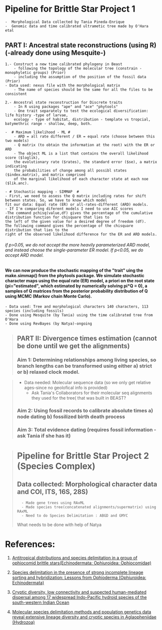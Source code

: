 # Pipeline for Brittle Star Project 1
	-  Morphological Data collected by Tania Pineda-Enrique
	-  Genomic data and time calibrated ultrametic tree made by O'Hara etal
	
	
## PART I: Ancestral state reconstructions (using R) (-already done using Mesquite-) 
	1.- Construct a new time calibrated phylogeny in Beast 
		- following the topology of the molecular tree (constrain - monophyletic groups) (Prior)
		- including the assumption of the position of the fossil data (Prior)
	- Data used: nexus file with the morphological matrix
		- The name of species should be the same for all the files to be consistent 
		
	2.- Ancestral state reconstruction for Discrete traits 
		- In R using packages "ape" and "ace" "phytools"
		- One trait separately to test the ecological diversification: life history -type of larvae, 
		ecology - type of habitat, distribution - template vs tropcial, batymethric range - shallow, deep, both. 
		
	-  # Maximum likelihood - ML #
		- ARD = all rate different / ER = equal rate (choose between this two models) 
		- Q matrix (to obtain the information at the root) with the ER or ARD 
		- The object ML is a list that contains the overall likelihood score ($loglik), 
		the evolutionary rate ($rates), the standard error ($se), a matrix indicating 
		the probabilities of change among all possibl states ($index.matrix), and matrix comprised 
		of the marginal likelihood of each character state at each noe ($lik.anc). 
			
	- # Stochastic mapping - SIMMAP  #
	- First, we need to assess the Q matrix including rates for shift between states. So, we have to know which model 
	fit our data: Equal rate (ER) or all-rates-different (ARD) models.
	- If I'm comparing diferent models I need to use AIC scores
	-The command pchisq(value,df) gives the percentage of the cumulative distribution function for chisquare that lies to
	the left of the given value for a desired degree of freedom (df). 
	The following command gives the percentage of the chisquare distribution that lies to the 
	right of the observed likelihood difference for the ER and ARD models.
	
###### if p>0.05, we do not accept the more heavily parameterized ARD model, and instead choose the single-parameter ER model. If p<0.05, we do accept ARD model. 

#### We can now produce the stochastic mapping of the "trait" uing the make.simmap() from the phytools package. We simulate stochastic character maps using the equal rate (ER) model, a priori on the root state (pi="estimated", which estimated by numerically solving pi*Q = 0), a samples of Q matrices from the posterior probability distribution of Q using MCMC (Markov chain Monte Carlo).    



	- Data used: Tree and morphological characters 140 characters, 113 species (including fossils)
	- Done using Mesquite (by Tania) using the time calibrated tree from O'Hara
	- Done using RevBayes (by Natya)-ongoing 



	

> ## PART II:  Divergence times estimation (cannot be done until we get the alignments)
> ### Aim 1: Determining relationships among living species, so branch lengths can be transformed using either a) strict or b) relaxed clock model.
	 
>	 - Data needed: Molecular sequence data (so we only get relative ages-since no geolofical info is provided)
>         - Ask Tania's Collaborators for their molecular seq alignments they used for the tree( that was built in BEAST?
> ### Aim 2: Using fossil records to calibrate absolute times a) node dating b) fossilized birth death process
> ### Aim 3: Total evidence dating (requires fossil information -ask Tania if she has it)


> # Pipeline for Brittle Star Project 2 (Species Complex)
> ## Data collected: Morphological character data and COI, ITS, 16S, 28S)
>       - Made gene trees using RAxML
>       - Made species tree(concatenated alignments/supermatrix) using RAxML
>       - Need to do Species Delimitation : ABGD and GMYC 
> What needs to be done with help of Natya 
# References:
1. [Antitropical distributions and species delimitation in a group of ophiocomid brittle stars(Echinodermata: Ophiuroidea: Ophiocomidae)](https://www.sciencedirect.com/science/article/pii/S1055790314001857)

2. [Species delimitation in the presence of strong incomplete lineage sorting and hybridization: Lessons from Ophioderma (Ophiuroidea: Echinodermata)](https://www.sciencedirect.com/science/article/pii/S1055790318302811?via%3Dihub)

3. [Cryptic diversity, low connectivity and suspected human-mediated dispersal among 17 widespread Indo-Pacific hydroid species of the south-western Indian Ocean](https://onlinelibrary.wiley.com/doi/pdf/10.1111/jbi.13388)

4. [Molecular species delimitation methods and population genetics data reveal extensive lineage diversity and cryptic species in Aglaopheniidae (Hydrozoa)](https://www.sciencedirect.com/science/article/pii/S1055790316302068#f0030)

